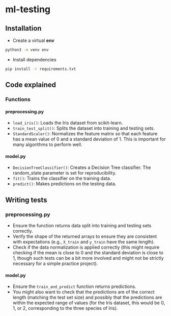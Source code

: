 # ml-testing

## Installation

- Create a virtual **env**
```bash
python3 -m venv env
```

- Install dependencies
```bash
pip install -r requirements.txt
```

## Code explained

### Functions

#### preprocessing.py

- `load_iris()`: Loads the Iris dataset from scikit-learn.
- `train_test_split()`: Splits the dataset into training and testing sets.
- `StandardScaler()`: Normalizes the feature matrix so that each feature has a mean value of 0 and a standard deviation of 1.
  This is important for many algorithms to perform well.

#### model.py

- `DecisionTreeClassifier()`: Creates a Decision Tree classifier. The random_state parameter is set for reproducibility.
- `fit()`: Trains the classifier on the training data.
- `predict()`: Makes predictions on the testing data.

## Writing tests

### preprocessing.py

- Ensure the function returns data split into training and testing sets correctly.
- Verify the shape of the returned arrays to ensure they are consistent with expectations (e.g., `X_train` and `y_train` have the same length).
- Check if the data normalization is applied correctly (this might require checking if the mean is close to 0 and the standard deviation is close to 1, though such tests can be a bit more involved and might not be strictly necessary for a simple practice project).

#### model.py

- Ensure the `train_and_predict` function returns predictions.
- You might also want to check that the predictions are of the correct length (matching the test set size) and possibly that the predictions are within the expected range of values (for the Iris dataset, this would be 0, 1, or 2, corresponding to the three species of Iris).

